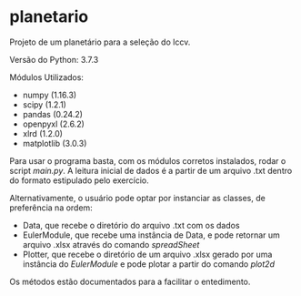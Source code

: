 # planetario
Projeto de um planetário para a seleção do lccv.

Versão do Python: 3.7.3

Módulos Utilizados:
- numpy (1.16.3)
- scipy (1.2.1)
- pandas (0.24.2)
- openpyxl (2.6.2)
- xlrd (1.2.0)
- matplotlib (3.0.3)

Para usar o programa basta, com os módulos corretos instalados, rodar o script _main.py_. A leitura inicial de dados é a partir de um arquivo .txt dentro do formato estipulado pelo exercício.

Alternativamente, o usuário pode optar por instanciar as classes, de preferência na ordem: 
- Data, que recebe o diretório do arquivo .txt com os dados
- EulerModule, que recebe uma instância de Data, e pode retornar um arquivo .xlsx através do comando _spreadSheet_
- Plotter, que recebe o diretório de um arquivo .xlsx gerado por uma instância do _EulerModule_ e pode plotar a partir do comando _plot2d_

Os métodos estão documentados para a facilitar o entedimento.
